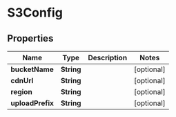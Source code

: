 
# S3Config

## Properties
Name | Type | Description | Notes
------------ | ------------- | ------------- | -------------
**bucketName** | **String** |  |  [optional]
**cdnUrl** | **String** |  |  [optional]
**region** | **String** |  |  [optional]
**uploadPrefix** | **String** |  |  [optional]



